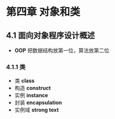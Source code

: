 # 第四章 对象和类
## 4.1 面向对象程序设计概述
- **OOP** 把数据结构放第一位，算法放第二位
### 4.1.1 类
- 类 **class**
- 构造 **construct**
- 实例 **instance**
- 封装 **encapsulation**
- 实例域 **strong text**
<!--stackedit_data:
eyJoaXN0b3J5IjpbMTk2NzQzOTc4NywzNTQ3ODA3MzddfQ==
-->